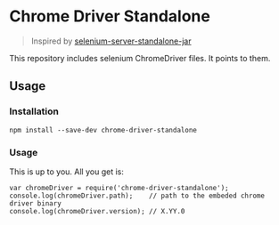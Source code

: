 # Chrome Driver Standalone

> Inspired by [selenium-server-standalone-jar](https://github.com/adamhooper/selenium-server-standalone-jar)

This repository includes selenium ChromeDriver files. It points to them.

## Usage

### Installation

    npm install --save-dev chrome-driver-standalone

### Usage

This is up to you. All you get is:

    var chromeDriver = require('chrome-driver-standalone');
    console.log(chromeDriver.path);    // path to the embeded chrome driver binary
    console.log(chromeDriver.version); // X.YY.0